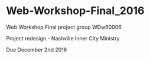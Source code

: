 # Web-Workshop-Final_2016
Web Workshop Final project group WDw60006

Project redesign - Nashville Inner City Ministry

Due December 2nd 2016
